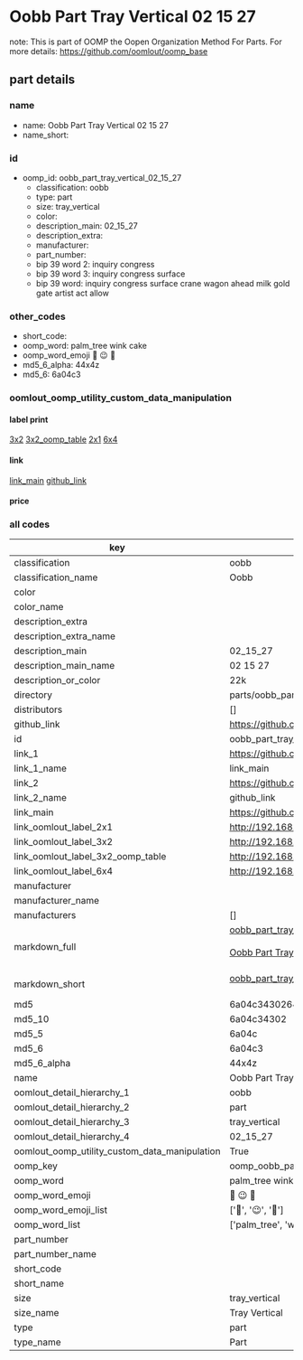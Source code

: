 # Oobb Part Tray Vertical 02 15 27  

note: This is part of OOMP the Oopen Organization Method For Parts. For more details: https://github.com/oomlout/oomp_base

##  part details





### name
* name: Oobb Part Tray Vertical 02 15 27
* name_short: 
### id
* oomp_id: oobb_part_tray_vertical_02_15_27
  * classification: oobb
  * type: part
  * size: tray_vertical
  * color: 
  * description_main: 02_15_27
  * description_extra: 
  * manufacturer: 
  * part_number: 
  * bip 39 word 2: inquiry congress
  * bip 39 word 3: inquiry congress surface
  * bip 39 word: inquiry congress surface crane wagon ahead milk gold gate artist act allow

### other_codes
* short_code: 
* oomp_word: palm_tree wink cake
* oomp_word_emoji :palm_tree: :wink: :cake:
* md5_6_alpha: 44x4z
* md5_6: 6a04c3






### oomlout_oomp_utility_custom_data_manipulation
#### label print
[3x2](http://192.168.1.245:1112/?label=oomp%2044x4z)
[3x2_oomp_table](http://192.168.1.107:1112/?label=oomp%2044x4z)
[2x1](http://192.168.1.242:1112/?label=oomp%2044x4z)
[6x4](http://192.168.1.55:1112/?label=oomp%2044x4z)    

#### link

[link_main](https://github.com/oomlout/oomlout_oomp_current_version_messy/tree/main/parts/oobb_part_tray_vertical_02_15_27) [github_link](https://github.com/oomlout/oomlout_oomp_part_src/tree/main/parts/oobb_part_tray_vertical_02_15_27)                             

#### price







### all codes 
| key | value |  
| --- | --- |  
| classification | oobb |  
| classification_name | Oobb |  
| color |  |  
| color_name |  |  
| description_extra |  |  
| description_extra_name |  |  
| description_main | 02_15_27 |  
| description_main_name | 02 15 27 |  
| description_or_color | 22k |  
| directory | parts/oobb_part_tray_vertical_02_15_27 |  
| distributors | [] |  
| github_link | https://github.com/oomlout/oomlout_oomp_part_src/tree/main/parts/oobb_part_tray_vertical_02_15_27 |  
| id | oobb_part_tray_vertical_02_15_27 |  
| link_1 | https://github.com/oomlout/oomlout_oomp_current_version_messy/tree/main/parts/oobb_part_tray_vertical_02_15_27 |  
| link_1_name | link_main |  
| link_2 | https://github.com/oomlout/oomlout_oomp_part_src/tree/main/parts/oobb_part_tray_vertical_02_15_27 |  
| link_2_name | github_link |  
| link_main | https://github.com/oomlout/oomlout_oomp_current_version_messy/tree/main/parts/oobb_part_tray_vertical_02_15_27 |  
| link_oomlout_label_2x1 | http://192.168.1.242:1112/?label=oomp%2044x4z |  
| link_oomlout_label_3x2 | http://192.168.1.245:1112/?label=oomp%2044x4z |  
| link_oomlout_label_3x2_oomp_table | http://192.168.1.107:1112/?label=oomp%2044x4z |  
| link_oomlout_label_6x4 | http://192.168.1.55:1112/?label=oomp%2044x4z |  
| manufacturer |  |  
| manufacturer_name |  |  
| manufacturers | [] |  
| markdown_full | [oobb_part_tray_vertical_02_15_27](https://github.com/oomlout/oomlout_oomp_current_version_messy/tree/main/parts/oobb_part_tray_vertical_02_15_27)<br>[](https://github.com/oomlout/oomlout_oomp_current_version_messy/tree/main/parts/oobb_part_tray_vertical_02_15_27)<br>[Oobb Part Tray Vertical 02 15 27](https://github.com/oomlout/oomlout_oomp_current_version_messy/tree/main/parts/oobb_part_tray_vertical_02_15_27)<br><br> |  
| markdown_short | [oobb_part_tray_vertical_02_15_27](https://github.com/oomlout/oomlout_oomp_current_version_messy/tree/main/parts/oobb_part_tray_vertical_02_15_27)<br><br> |  
| md5 | 6a04c3430264519014fb2325b44bc3a6 |  
| md5_10 | 6a04c34302 |  
| md5_5 | 6a04c |  
| md5_6 | 6a04c3 |  
| md5_6_alpha | 44x4z |  
| name | Oobb Part Tray Vertical 02 15 27 |  
| oomlout_detail_hierarchy_1 | oobb |  
| oomlout_detail_hierarchy_2 | part |  
| oomlout_detail_hierarchy_3 | tray_vertical |  
| oomlout_detail_hierarchy_4 | 02_15_27 |  
| oomlout_oomp_utility_custom_data_manipulation | True |  
| oomp_key | oomp_oobb_part_tray_vertical_02_15_27 |  
| oomp_word | palm_tree wink cake |  
| oomp_word_emoji | :palm_tree: :wink: :cake: |  
| oomp_word_emoji_list | [':palm_tree:', ':wink:', ':cake:'] |  
| oomp_word_list | ['palm_tree', 'wink', 'cake'] |  
| part_number |  |  
| part_number_name |  |  
| short_code |  |  
| short_name |  |  
| size | tray_vertical |  
| size_name | Tray Vertical |  
| type | part |  
| type_name | Part |  
